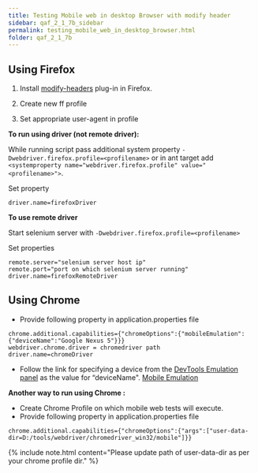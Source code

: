 ```yaml
---
title: Testing Mobile web in desktop Browser with modify header
sidebar: qaf_2_1_7b_sidebar
permalink: testing_mobile_web_in_desktop_browser.html
folder: qaf_2_1_7b
---
```


## Using Firefox

1. Install [modify-headers](https://addons.mozilla.org/en-us/firefox/addon/modify-headers/) plug-in in Firefox.

2. Create new ff profile

3. Set appropriate user-agent in profile

**To run using driver (not remote driver):**

While running script pass additional system property ```-Dwebdriver.firefox.profile=<profilename>```
or in ant target add ```<systemproperty name="webdriver.firefox.profile" value="<profilename>">```.

Set property

```properties
driver.name=firefoxDriver
```

**To use remote driver**

Start selenium server with ```-Dwebdriver.firefox.profile=<profilename>```

Set properties

```properties
remote.server="selenium server host ip"
remote.port="port on which selenium server running"
driver.name=firefoxRemoteDriver
```

## Using Chrome

* Provide following property in application.properties file

```properties
chrome.additional.capabilities={"chromeOptions":{"mobileEmulation":{"deviceName":"Google Nexus 5"}}}
webdriver.chrome.driver = chromedriver path
driver.name=chromeDriver
```

* Follow the link for specifying a device from the [DevTools Emulation panel](https://developer.chrome.com/devtools/docs/mobile-emulation) as the value for “deviceName". [Mobile Emulation](https://sites.google.com/a/chromium.org/chromedriver/mobile-emulation)

**Another way to run using Chrome :**

* Create Chrome Profile on which mobile web tests will execute.
* Provide following property in application.properties file

```properties
chrome.additional.capabilities={"chromeOptions":{"args":["user-data-dir=D:/tools/webdriver/chromedriver_win32/mobile"]}}
```

{% include note.html content="Please update path of user-data-dir as per your chrome profile dir." %}
